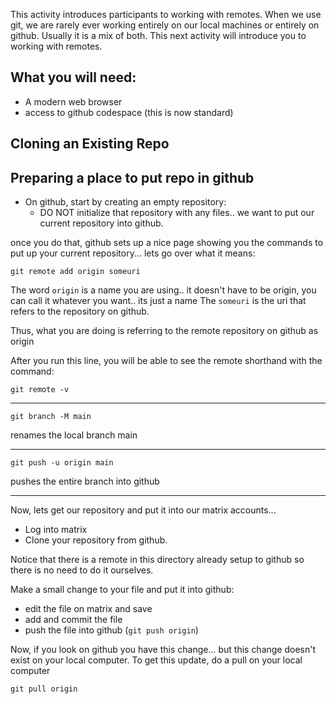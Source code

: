 
This activity introduces participants to working with remotes.  When we use git, we are rarely ever working entirely on our local machines or entirely on github.  Usually it is a mix of both.  This next activity will introduce you to working with remotes.


## What you will need:

* A modern web browser
* access to github codespace (this is now standard)


## Cloning an Existing Repo



## Preparing a place to put repo in github

* On github, start by creating an empty repository:
   * DO NOT initialize that repository with any files.. we want to put our current repository into github.

once you do that, github sets up a nice page showing you the commands to put up your current repository... lets go over what it means:
```
git remote add origin someuri
```
The word ```origin``` is a name you are using.. it doesn't have to be origin, you can call it whatever you want.. its just a name
The ```someuri``` is the uri that refers to the repository on github.  

Thus, what you are doing is referring to the remote repository on github as origin

After you run this line, you will be able to see the remote shorthand with the command:

```
git remote -v
```
***

```
git branch -M main
```

renames the local branch main

***

```
git push -u origin main
```
pushes the entire branch into github

***

Now, lets get our repository and put it into our matrix accounts...

* Log into matrix
* Clone your repository from github.

Notice that there is a remote in this directory already setup to github so there is no need to do it ourselves.

Make a small change to your file and put it into github:

* edit the file on matrix and save
* add and commit the file
* push the file into github (```git push origin```)

Now, if you look on github you have this change... but this change doesn't exist on your local computer. 
To get this update, do a pull on your local computer

```
git pull origin
```

